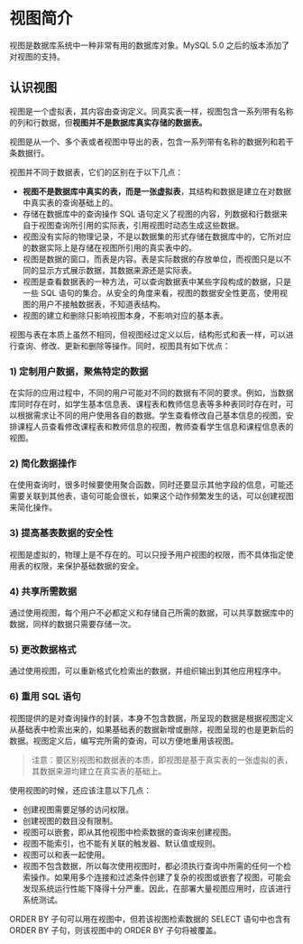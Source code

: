 # 视图简介

视图是数据库系统中一种非常有用的数据库对象。MySQL 5.0 之后的版本添加了对视图的支持。

## 认识视图

视图是一个虚拟表，其内容由查询定义。同真实表一样，视图包含一系列带有名称的列和行数据，但**视图并不是数据库真实存储的数据表。**

视图是从一个、多个表或者视图中导出的表，包含一系列带有名称的数据列和若干条数据行。

视图并不同于数据表，它们的区别在于以下几点：

* **视图不是数据库中真实的表，而是一张虚拟表**，其结构和数据是建立在对数据中真实表的查询基础上的。
* 存储在数据库中的查询操作 SQL 语句定义了视图的内容，列数据和行数据来自于视图查询所引用的实际表，引用视图时动态生成这些数据。
* 视图没有实际的物理记录，不是以数据集的形式存储在数据库中的，它所对应的数据实际上是存储在视图所引用的真实表中的。
* 视图是数据的窗口，而表是内容。表是实际数据的存放单位，而视图只是以不同的显示方式展示数据，其数据来源还是实际表。
* 视图是查看数据表的一种方法，可以查询数据表中某些字段构成的数据，只是一些 SQL 语句的集合。从安全的角度来看，视图的数据安全性更高，使用视图的用户不接触数据表，不知道表结构。
* 视图的建立和删除只影响视图本身，不影响对应的基本表。

 视图与表在本质上虽然不相同，但视图经过定义以后，结构形式和表一样，可以进行查询、修改、更新和删除等操作。同时，视图具有如下优点：

###  1\) 定制用户数据，聚焦特定的数据

 在实际的应用过程中，不同的用户可能对不同的数据有不同的要求。例如，当数据库同时存在时，如学生基本信息表、课程表和教师信息表等多种表同时存在时，可以根据需求让不同的用户使用各自的数据。学生查看修改自己基本信息的视图，安排课程人员查看修改课程表和教师信息的视图，教师查看学生信息和课程信息表的视图。

###  2\) 简化数据操作

 在使用查询时，很多时候要使用聚合函数，同时还要显示其他字段的信息，可能还需要关联到其他表，语句可能会很长，如果这个动作频繁发生的话，可以创建视图来简化操作。

###  3\) 提高基表数据的安全性

 视图是虚拟的，物理上是不存在的。可以只授予用户视图的权限，而不具体指定使用表的权限，来保护基础数据的安全。

###  4\) 共享所需数据

 通过使用视图，每个用户不必都定义和存储自己所需的数据，可以共享数据库中的数据，同样的数据只需要存储一次。

###  5\) 更改数据格式

 通过使用视图，可以重新格式化检索出的数据，并组织输出到其他应用程序中。

###  6\) 重用 SQL 语句

 视图提供的是对查询操作的封装，本身不包含数据，所呈现的数据是根据视图定义从基础表中检索出来的，如果基础表的数据新增或删除，视图呈现的也是更新后的数据。视图定义后，编写完所需的查询，可以方便地重用该视图。

> 注意：要区别视图和数据表的本质，即视图是基于真实表的一张虚拟的表，其数据来源均建立在真实表的基础上。

 使用视图的时候，还应该注意以下几点：

*  创建视图需要足够的访问权限。
*  创建视图的数目没有限制。
*  视图可以嵌套，即从其他视图中检索数据的查询来创建视图。
*  视图不能索引，也不能有关联的触发器、默认值或规则。
*  视图可以和表一起使用。
*  视图不包含数据，所以每次使用视图时，都必须执行查询中所需的任何一个检索操作。如果用多个连接和过滤条件创建了复杂的视图或嵌套了视图，可能会发现系统运行性能下降得十分严重。因此，在部署大量视图应用时，应该进行系统测试。

 ORDER BY 子句可以用在视图中，但若该视图检索数据的 SELECT 语句中也含有 ORDER BY 子句，则该视图中的 ORDER BY 子句将被覆盖。

